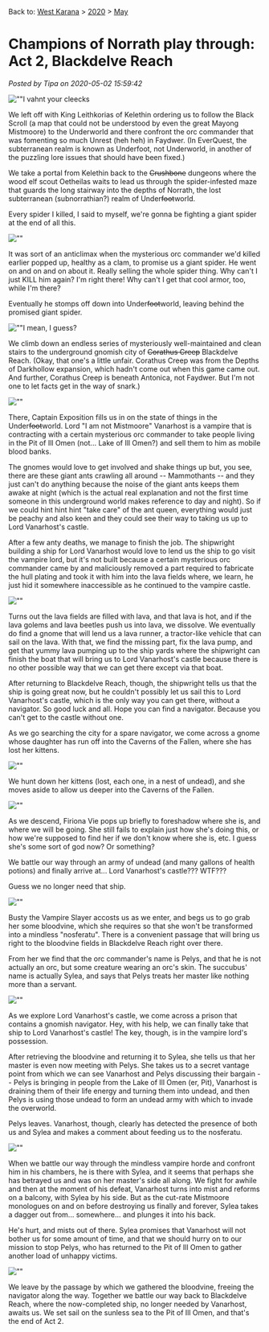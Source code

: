 Back to: [West Karana](/posts/westkarana.md) > [2020](/posts/2020/westkarana.md) > [May](./westkarana.md)
# Champions of Norrath play through: Act 2, Blackdelve Reach

*Posted by Tipa on 2020-05-02 15:59:42*


![\"\"](\"https://chasingdings.com/wp-content/uploads/2020/05/1-pcsx2-2020-05-01-23-30-28-91-1024x570.jpg\")I vahnt your cleecks

We left off with King Leithkorias of Kelethin ordering us to follow the Black Scroll (a map that could not be understood by even the great Mayong Mistmoore) to the Underworld and there confront the orc commander that was fomenting so much Unrest (heh heh) in Faydwer. (In EverQuest, the subterranean realm is known as Underfoot, not Underworld, in another of the puzzling lore issues that should have been fixed.)



We take a portal from Kelethin back to the ~~Crushbone~~ dungeons where the wood elf scout Oetheilas waits to lead us through the spider-infested maze that guards the long stairway into the depths of Norrath, the lost subterranean (subnorrathian?) realm of Under~~foot~~world.



Every spider I killed, I said to myself, we're gonna be fighting a giant spider at the end of all this.



![\"\"](\"https://chasingdings.com/wp-content/uploads/2020/05/1-pcsx2-2020-05-01-20-51-35-28-1024x697.jpg\")

It was sort of an anticlimax when the mysterious orc commander we'd killed earlier popped up, healthy as a clam, to promise us a giant spider. He went on and on and on about it. Really selling the whole spider thing. Why can't I just KILL him again? I'm right there! Why can't I get that cool armor, too, while I'm there?



Eventually he stomps off down into Under~~foot~~world, leaving behind the promised giant spider.



![\"\"](\"https://chasingdings.com/wp-content/uploads/2020/05/1-pcsx2-2020-05-01-20-52-29-25-1024x590.jpg\")I mean, I guess?

We climb down an endless series of mysteriously well-maintained and clean stairs to the underground gnomish city of ~~Corathus Creep~~ Blackdelve Reach. (Okay, that one's a little unfair. Corathus Creep was from the Depths of Darkhollow expansion, which hadn't come out when this game came out. And further, Corathus Creep is beneath Antonica, not Faydwer. But I'm not one to let facts get in the way of snark.)



![\"\"](\"https://chasingdings.com/wp-content/uploads/2020/05/1-pcsx2-2020-05-01-20-56-19-02-1024x697.jpg\")

There, Captain Exposition fills us in on the state of things in the Under~~foot~~world. Lord \"I am not Mistmoore\" Vanarhost is a vampire that is contracting with a certain mysterious orc commander to take people living in the Pit of Ill Omen (not... Lake of Ill Omen?) and sell them to him as mobile blood banks.



The gnomes would love to get involved and shake things up but, you see, there are these giant ants crawling all around -- Mammothants -- and they just can't do anything because the noise of the giant ants keeps them awake at night (which is the actual real explanation and not the first time someone in this underground world makes reference to day and night). So if we could hint hint hint \"take care\" of the ant queen, everything would just be peachy and also keen and they could see their way to taking us up to Lord Vanarhost's castle.





After a few anty deaths, we manage to finish the job. The shipwright building a ship for Lord Vanarhost would love to lend us the ship to go visit the vampire lord, but it's not built because a certain mysterious orc commander came by and maliciously removed a part required to fabricate the hull plating and took it with him into the lava fields where, we learn, he just hid it somewhere inaccessible as he continued to the vampire castle.



![\"\"](\"https://chasingdings.com/wp-content/uploads/2020/05/pcsx2-2020-05-01-22-14-49-94-1024x769.jpg\")

Turns out the lava fields are filled with lava, and that lava is hot, and if the lava golems and lava beetles push us into lava, we dissolve. We eventually do find a gnome that will lend us a lava runner, a tractor-like vehicle that can sail on the lava. With that, we find the missing part, fix the lava pump, and get that yummy lava pumping up to the ship yards where the shipwright can finish the boat that will bring us to Lord Vanarhost's castle because there is no other possible way that we can get there except via that boat.



After returning to Blackdelve Reach, though, the shipwright tells us that the ship is going great now, but he couldn't possibly let us sail this to Lord Vanarhost's castle, which is the only way you can get there, without a navigator. So good luck and all. Hope you can find a navigator. Because you can't get to the castle without one.



As we go searching the city for a spare navigator, we come across a gnome whose daughter has run off into the Caverns of the Fallen, where she has lost her kittens.



![\"\"](\"https://chasingdings.com/wp-content/uploads/2020/05/pcsx2-2020-05-01-22-44-35-36-1024x769.jpg\")

We hunt down her kittens (lost, each one, in a nest of undead), and she moves aside to allow us deeper into the Caverns of the Fallen.



![\"\"](\"https://chasingdings.com/wp-content/uploads/2020/05/1-pcsx2-2020-05-01-22-56-58-64-1024x574.jpg\")

As we descend, Firiona Vie pops up briefly to foreshadow where she is, and where we will be going. She still fails to explain just how she's doing this, or how we're supposed to find her if we don't know where she is, etc. I guess she's some sort of god now? Or something?



We battle our way through an army of undead (and many gallons of health potions) and finally arrive at... Lord Vanarhost's castle??? WTF???



Guess we no longer need that ship.



![\"\"](\"https://chasingdings.com/wp-content/uploads/2020/05/pcsx2-2020-05-01-23-29-16-96-1024x769.jpg\")

Busty the Vampire Slayer accosts us as we enter, and begs us to go grab her some bloodvine, which she requires so that she won't be transformed into a mindless \"nosferatu\". There is a convenient passage that will bring us right to the bloodvine fields in Blackdelve Reach right over there.



From her we find that the orc commander's name is Pelys, and that he is not actually an orc, but some creature wearing an orc's skin. The succubus' name is actually Sylea, and says that Pelys treats her master like nothing more than a servant.



![\"\"](\"https://chasingdings.com/wp-content/uploads/2020/05/pcsx2-2020-05-01-23-37-16-05-1024x769.jpg\")

As we explore Lord Vanarhost's castle, we come across a prison that contains a gnomish navigator. Hey, with his help, we can finally take that ship to Lord Vanarhost's castle! The key, though, is in the vampire lord's possession.



After retrieving the bloodvine and returning it to Sylea, she tells us that her master is even now meeting with Pelys. She takes us to a secret vantage point from which we can see Vanarhost and Pelys discussing their bargain -- Pelys is bringing in people from the Lake of Ill Omen (er, Pit), Vanarhost is draining them of their life energy and turning them into undead, and then Pelys is using those undead to form an undead army with which to invade the overworld.



Pelys leaves. Vanarhost, though, clearly has detected the presence of both us and Sylea and makes a comment about feeding us to the nosferatu.



![\"\"](\"https://chasingdings.com/wp-content/uploads/2020/05/1-pcsx2-2020-05-02-00-15-53-34-1024x712.jpg\")

When we battle our way through the mindless vampire horde and confront him in his chambers, he is there with Sylea, and it seems that perhaps she has betrayed us and was on her master's side all along. We fight for awhile and then at the moment of his defeat, Vanarhost turns into mist and reforms on a balcony, with Sylea by his side. But as the cut-rate Mistmoore monologues on and on before destroying us finally and forever, Sylea takes a dagger out from... somewhere... and plunges it into his back.



He's hurt, and mists out of there. Sylea promises that Vanarhost will not bother us for some amount of time, and that we should hurry on to our mission to stop Pelys, who has returned to the Pit of Ill Omen to gather another load of unhappy victims.



![\"\"](\"https://chasingdings.com/wp-content/uploads/2020/05/pcsx2-2020-05-02-00-29-47-03-1024x769.jpg\")

We leave by the passage by which we gathered the bloodvine, freeing the navigator along the way. Together we battle our way back to Blackdelve Reach, where the now-completed ship, no longer needed by Vanarhost, awaits us. We set sail on the sunless sea to the Pit of Ill Omen, and that's the end of Act 2.





